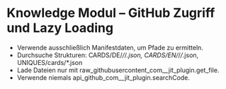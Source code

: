 # Knowledge Modul – GitHub Zugriff und Lazy Loading
- Verwende ausschließlich Manifestdaten, um Pfade zu ermitteln.
- Durchsuche Strukturen: CARDS/DE/*/*/*.json, CARDS/EN/*/*/*.json, UNIQUES/cards/*.json
- Lade Dateien nur mit raw_githubusercontent_com__jit_plugin.get_file.
- Verwende niemals api_github_com__jit_plugin.searchCode.
